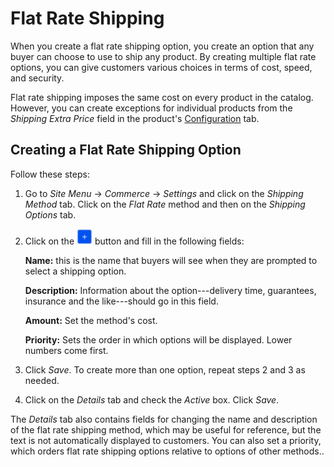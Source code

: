 # Flat Rate Shipping [](id=fixed-shipping-method)

When you create a flat rate shipping option, you create an option that any buyer
can choose to use to ship any product. By creating multiple flat rate options,
you can give customers various choices in terms of cost, speed, and security.

Flat rate shipping imposes the same cost on every product in the catalog.
However, you can create exceptions for individual products from the *Shipping
Extra Price* field in the product's
[Configuration](/web/liferay-emporio/documentation/-/knowlede_base/1-0/configuration#shipping)
tab.

## Creating a Flat Rate Shipping Option 

Follow these steps:

1.  Go to *Site Menu* &rarr; *Commerce* &rarr; *Settings* and click on the
    *Shipping Method* tab. Click on the *Flat Rate* method and then on the
    *Shipping Options* tab.

2.  Click on the ![Add](../../images/icon-add.png) button and fill in the
    following fields:

    **Name:** this is the name that buyers will see when they are prompted to
    select a shipping option.

    **Description:** Information about the option---delivery time, guarantees,
    insurance and the like---should go in this field.

    **Amount:** Set the method's cost.

    **Priority:** Sets the order in which options will be displayed. Lower
    numbers come first.

3.  Click *Save*. To create more than one option, repeat steps 2 and 3 as
    needed.

4.  Click on the *Details* tab and check the *Active* box. Click *Save*.

The *Details* tab also contains fields for changing the name and description of
the flat rate shipping method, which may be useful for reference, but the
text is not automatically displayed to customers. You can also set a priority,
which orders flat rate shipping options relative to options of other methods..
